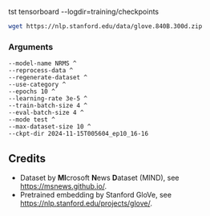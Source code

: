 tst
tensorboard --logdir=training/checkpoints
```bash
wget https://nlp.stanford.edu/data/glove.840B.300d.zip
```

### Arguments
```
--model-name NRMS ^
--reprocess-data ^
--regenerate-dataset ^
--use-category ^
--epochs 10 ^
--learning-rate 3e-5 ^
--train-batch-size 4 ^
--eval-batch-size 4 ^
--mode test ^
--max-dataset-size 10 ^
--ckpt-dir 2024-11-15T005604_ep10_16-16
```


## Credits
 - Dataset by **MI**crosoft **N**ews **D**ataset (MIND), see <https://msnews.github.io/>.
 - Pretrained embedding by Stanford GloVe, see <https://nlp.stanford.edu/projects/glove/>.